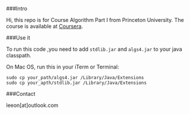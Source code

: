 ###Intro

Hi, this repo is for Course Algorithm Part I from Princeton University. The course is available at [Coursera](https://class.coursera.org/algs4partI-003/class/index).


###Use it 

To run this code ,you need to add `stdlib.jar` and `algs4.jar` to your java classpath.

On Mac OS, run this in your iTerm or Terminal:

    sudo cp your_path/algs4.jar /Library/Java/Extensions
    sudo cp your_apth/stdlib.jar /Library/Java/Extensions

###Contact

leeon[at]outlook.com